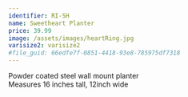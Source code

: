 ```yaml
---
identifier: RI-SH
name: Sweetheart Planter
price: 39.99
image: /assets/images/heartRing.jpg
varisize2: varisize2
#file_guid: 66edfe7f-0851-4418-93e8-785975df7318
---
```

Powder coated steel wall mount planter  
Measures 16 inches tall, 12inch wide
